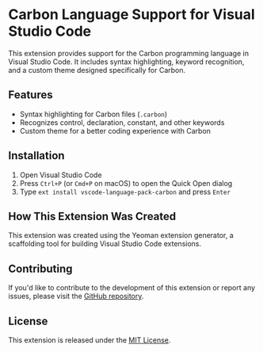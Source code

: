 # Carbon Language Support for Visual Studio Code

This extension provides support for the Carbon programming language in Visual Studio Code. It includes syntax highlighting, keyword recognition, and a custom theme designed specifically for Carbon.

## Features

- Syntax highlighting for Carbon files (`.carbon`)
- Recognizes control, declaration, constant, and other keywords
- Custom theme for a better coding experience with Carbon

## Installation

1. Open Visual Studio Code
2. Press `Ctrl+P` (or `Cmd+P` on macOS) to open the Quick Open dialog
3. Type `ext install vscode-language-pack-carbon` and press `Enter`

## How This Extension Was Created

This extension was created using the Yeoman extension generator, a scaffolding tool for building Visual Studio Code extensions.

## Contributing

If you'd like to contribute to the development of this extension or report any issues, please visit the [GitHub repository](https://github.com/ARMeeru/vscode-language-pack-carbon).

## License

This extension is released under the [MIT License](https://github.com/ARMeeru/vscode-language-pack-carbon/LICENSE.md).
